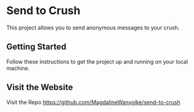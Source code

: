 # Send to Crush

This project allows you to send anonymous messages to your crush.

## Getting Started

Follow these instructions to get the project up and running on your local machine.

## Visit the Website

Visit the Repo https://github.com/MagdalineWanyoike/send-to-crush
